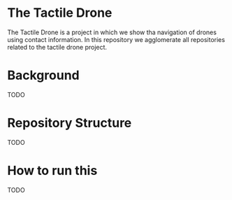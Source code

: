 # The Tactile Drone

The Tactile Drone is a project in which we show tha navigation of drones using contact information. In this repository we agglomerate all repositories related to the tactile drone project.

# Background

TODO

# Repository Structure

TODO

# How to run this

TODO
